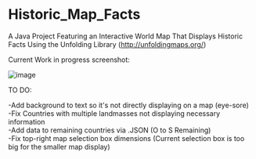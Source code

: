 # Historic_Map_Facts
A Java Project Featuring an Interactive World Map That Displays Historic Facts Using the Unfolding Library (http://unfoldingmaps.org/)  


Current Work in progress screenshot:  
   
![image](https://user-images.githubusercontent.com/17995983/189662657-c9d045d1-2a8b-4eb4-a5b3-f7813eb78264.png)


TO DO:  

-Add background to text so it's not directly displaying on a map (eye-sore)  
-Fix Countries with multiple landmasses not displaying necessary information  
-Add data to remaining countries via .JSON  (O to S Remaining)  
-Fix top-right map selection box dimensions (Current selection box is too big for the smaller map display)  
